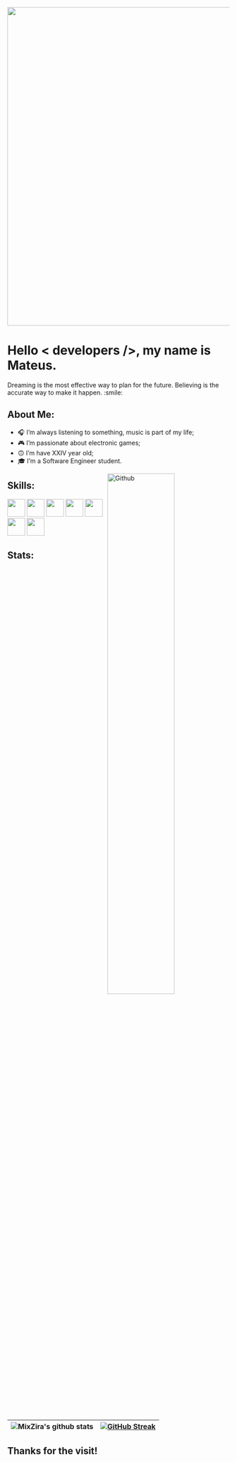 <p align="center">
    <img width="722" src="https://cdn.discordapp.com/attachments/917183221375049728/945738819527909386/background.png">
</p>

<h1> Hello < developers />, my name is Mateus. </h1>
    <p align='center'>
</p>

<div size='20px'>Dreaming is the most effective way to plan for the future. Believing is the accurate way to make it happen. :smile: 
</div>

<h2> About Me:</h2>

- 🎧 I’m always listening to something, music is part of my life; <br>
- 🎮 I’m passionate about electronic games;<br>
- 🙃 I’m have XXIV year old;<br>
- 🎓 I’m a Software Engineer student.<br>


<img width="55%" align="right" alt="Github" src="https://raw.githubusercontent.com/onimur/.github/master/.resources/git-header.svg" />

<h2> Skills: </h2>
<a href='https://github.com/MixZira'><img width ='40px' src='https://cdn.discordapp.com/attachments/917183221375049728/945747298485428384/html-5.png'></a>
<a href='https://github.com/MixZira'><img width ='40px' src ='https://cdn.discordapp.com/attachments/917183221375049728/945747297537511464/css.png'></a>
<a href='https://github.com/MixZira'><img width ='40px' src ='https://cdn.discordapp.com/attachments/917183221375049728/945747298930032730/javascript.png'></a>
<a href='https://github.com/MixZira'><img width ='40px' src ='https://cdn.discordapp.com/attachments/917183221375049728/945747299835998278/reagir.png'></a>
<a href='https://github.com/MixZira'><img width ='40px' src ='https://cdn.discordapp.com/attachments/917183221375049728/945747299378790460/nodejs.png'></a>
<a href='https://github.com/MixZira'><img width ='40px' src ='https://cdn.discordapp.com/attachments/917183221375049728/945747299198455859/mysql.png'></a>
<a href='https://github.com/MixZira'><img width='40px' src='https://upload.wikimedia.org/wikipedia/commons/thumb/c/cf/Lua-Logo.svg/1024px-Lua-Logo.svg.png'></a>

<h2>Stats:</h2>
</br>

| ![MixZira's github stats](https://github-readme-stats.vercel.app/api?username=MixZira&count_private=true&show_icons=true&theme=github_dark) | [![GitHub Streak](https://github-readme-streak-stats.herokuapp.com?user=MixZira&theme=github-dark&date_format=j%20M%5B%20Y%5D)](https://git.io/streak-stats) |
| --- | --- |

<h2>Thanks for the visit!</h2>

